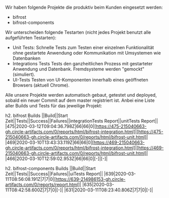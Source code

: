 
Wir haben folgende Projekte die produktiv beim Kunden eingesetzt werden:
- bifrost
- bifrost-components

Wir unterscheiden folgende Testarten (nicht jedes Projekt benutzt alle aufgeführten Testarten):
- Unit Tests:
    Schnelle Tests zum Testen einer einzelnen Funktionalität ohne gestartete Anwendung oder Kommunikation mit Umsystemen wie Datenbanken
- Integrations Tests
    Tests den ganzheitlichen Prozess mit gestarteter Anwendung und Datenbank. Fremdsysteme werden "gemockt" (simuliert).
- UI-Tests
    Testen von UI-Komponenten innerhalb eines geöffneten Browsers (aktuell Chrome).

Alle unsere Projekte werden automatisch gebaut, getestet und deployed, sobald ein neuer Commit auf dem master registriert ist.
Anbei eine Liste aller Builds und Tests für das jeweilige Projekt:

h2. bifrost Builds
||Build||Start Zeit||Tests||Success||Failures||integrationTests Report||unitTests Report||
|475|2020-03-12T09:04:36.798Z|66|66|0|[https://475-215040663-gh.circle-artifacts.com/0/reports/html/bifrost-integration.html]|[https://475-215040663-gh.circle-artifacts.com/0/reports/html/bifrost-unit.html]|
|469|2020-03-10T13:43:33.119Z|66|66|0|[https://469-215040663-gh.circle-artifacts.com/0/reports/html/bifrost-integration.html]|[https://469-215040663-gh.circle-artifacts.com/0/reports/html/bifrost-unit.html]|
|466|2020-03-10T12:59:02.953Z|66|66|0|[-]|[-]|

h2. bifrost-components Builds
||Build||Start Zeit||Tests||Success||Failures||uiTests Report||
|639|2020-03-11T08:56:08.191Z|7|7|0|[https://639-214986153-gh.circle-artifacts.com/0/reports/report.html]|
|635|2020-03-11T08:42:58.600Z|7|7|0|[-]|
|631|2020-03-11T08:23:40.806Z|7|7|0|[-]|
